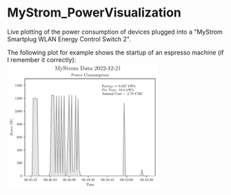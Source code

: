 # MyStrom_PowerVisualization

Live plotting of the power consumption of devices plugged into a "MyStrom Smartplug WLAN Energy Control Switch 2".

The following plot for example shows the startup of an espresso machine (if I remember it correctly):
<img src="./Plots/NespressoMachine.pdf" width="350" alt="NespressoPower" align="left" vspace="0">
